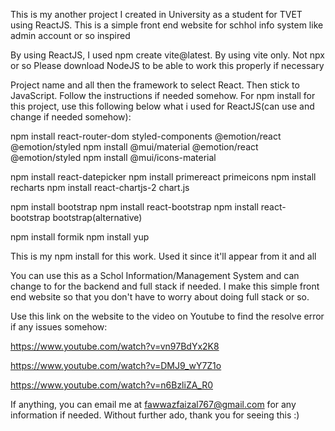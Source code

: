 This is my another project I created in University as a student for TVET using ReactJS. This is a simple front end website for schhol info system like admin account or so inspired

By using ReactJS, I used npm create vite@latest. By using vite only. Not npx or so
Please download NodeJS to be able to work this properly if necessary

Project name and all then the framework to select React. Then stick to JavaScript. Follow the instructions if needed somehow.
For npm install for this project, use this following below what i used for ReactJS(can use and change if needed somehow): 

npm install react-router-dom styled-components @emotion/react @emotion/styled
npm install @mui/material @emotion/react @emotion/styled
npm install @mui/icons-material

npm install react-datepicker
npm install primereact primeicons
npm install recharts
npm install react-chartjs-2 chart.js

npm install bootstrap
npm install react-bootstrap
npm install react-bootstrap bootstrap(alternative)

npm install formik
npm install yup

This is my npm install for this work. Used it since it'll appear from it and all

You can use this as a Schol Information/Management System and can change to for the backend and full stack if needed. I make this simple front end website so that you don't have to worry about doing full stack or so.

Use this link on the website to the video on Youtube to find the resolve error if any issues somehow: 

https://www.youtube.com/watch?v=vn97BdYx2K8

https://www.youtube.com/watch?v=DMJ9_wY7Z1o

https://www.youtube.com/watch?v=n6BzliZA_R0

If anything, you can email me at fawwazfaizal767@gmail.com for any information if needed. Without further ado, thank you for seeing this :)

